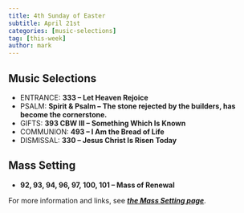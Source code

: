 ```yaml
---
title: 4th Sunday of Easter
subtitle: April 21st 
categories: [music-selections]
tag: [this-week]
author: mark
---
```


## Music Selections

- ENTRANCE: **333 – Let Heaven Rejoice**
- PSALM: **Spirit & Psalm – The stone rejected by the builders, has become the cornerstone.**
- GIFTS: **393 CBW III – Something Which Is Known**
- COMMUNION: **493 – I Am the Bread of Life**
- DISMISSAL: **330 – Jesus Christ Is Risen Today**

## Mass Setting

- **92, 93, 94, 96, 97, 100, 101 – Mass of Renewal**

For more information and links, see _**[the Mass Setting page](/mass-setting/)**_.
